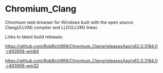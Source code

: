 # Chromium_Clang

Chromium web browser for Windows built with the open source Clang(/LLVM) compiler and LLD(/LLVM) linker.

Links to latest build releases:

https://github.com/RobRich999/Chromium_Clang/releases/tag/v62.0.3184.0-r493956-win64

https://github.com/RobRich999/Chromium_Clang/releases/tag/v62.0.3184.0-r493956-win32
